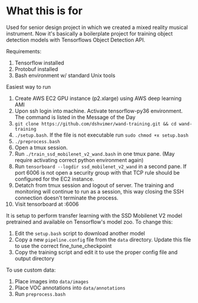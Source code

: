 # What this is for

Used for senior design project in which we created a mixed reality musical instrument. Now it's basically a boilerplate project for training object detection models with Tensorflows Object Detection API.

Requirements:
1. Tensorflow installed
2. Protobuf installed
3. Bash environment w/ standard Unix tools

Easiest way to run

1. Create AWS EC2 GPU instance (p2.xlarge) using AWS deep learning AMI
2. Upon ssh login into machine. Activate tensorflow-py36 environment. The command is listed in the Message of the Day
3. ```git clone https://github.com/dshvimer/wand-training.git && cd wand-training```
4. ```./setup.bash```. If the file is not executable run ```sudo chmod +x setup.bash```
5. ```./preprocess.bash```
6. Open a tmux session.
7. Run ```./train_ssd_mobilenet_v2_wand.bash``` in one tmux pane. (May require activating correct python environment again)
8. Run ```tensorboard --logdir ssd_mobilenet_v2_wand``` in a second pane. If port 6006 is not open a security group with that TCP rule should be configured for the EC2 instance.
9. Detatch from tmux session and logout of server. The training and monitoring will continue to run as a session, this way closing the SSH connection doesn't terminate the process.
10. Visit tensorboard at <EC2 Instance IP>:6006

It is setup to perform transfer learning with the SSD Mobilenet V2 model pretrained and available on Tensorflow's model zoo.
To change this:

1. Edit the ```setup.bash``` script to download another model
2. Copy a new ```pipeline.config``` file from the ```data``` directory. Update this file to use the correct fine_tune_checkpoint
3. Copy the training script and edit it to use the proper config file and output directory

To use custom data:

1. Place images into ```data/images```
2. Place VOC annotations into ```data/annotations```
3. Run ```preprocess.bash```
